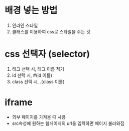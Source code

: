 # 배경 넣는 방법
1. 인라인 스타일
2. 클래스를 이용하여 css로 스타일을 주는 것
# css 선택자 (selector)
1. 태그 선택 시, 태그 이름 적기
2. id 선택 시, #(id 이름)
3. class 선택 시, .(class 이름)
# iframe
- 외부 페이지를 가져올 때 사용
- src속성에 원하는 웹페이지의 url을 입력하면 페이지 불러와짐